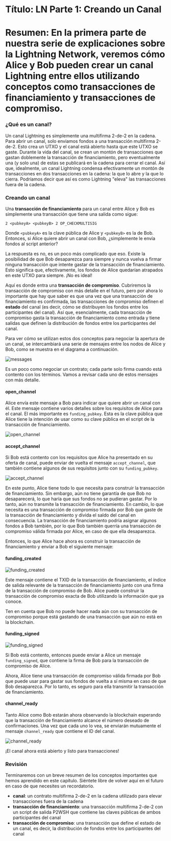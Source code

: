 # Título: LN Parte 1: Creando un Canal  

# Resumen: En la primera parte de nuestra serie de explicaciones sobre la Lightning Network, veremos cómo Alice y Bob pueden crear un canal Lightning entre ellos utilizando conceptos como transacciones de financiamiento y transacciones de compromiso.  

### ¿Qué es un canal?  

Un canal Lightning es simplemente una multifirma 2-de-2 en la cadena. Para abrir un canal, solo enviamos fondos a una transacción multifirma 2-de-2. Esto crea un UTXO y el canal está abierto hasta que este UTXO se gaste. Durante la vida del canal, se crean un montón de transacciones que gastan doblemente la transacción de financiamiento, pero eventualmente una (y solo una) de estas se publicará en la cadena para cerrar el canal. Así que, idealmente, un canal Lightning condensa efectivamente un montón de transacciones en dos transacciones en la cadena: la que lo abre y la que lo cierra. Podríamos decir que así es como Lightning "eleva" las transacciones fuera de la cadena.  

### Creando un canal  

Una **transacción de financiamiento** para un canal entre Alice y Bob es simplemente una transacción que tiene una salida como sigue:  

```
2 <pubkeyA> <pubkeyB> 2 OP_CHECKMULTISIG  
```

Donde `<pubkeyA>` es la clave pública de Alice y `<pubkeyB>` es la de Bob. Entonces, si Alice quiere abrir un canal con Bob, ¿simplemente le envía fondos al script anterior?  

La respuesta es no, es un poco más complicado que eso. Existe la posibilidad de que Bob desaparezca para siempre y nunca vuelva a firmar ninguna transacción que intente gastar de la transacción de financiamiento. Esto significa que, efectivamente, los fondos de Alice quedarían atrapados en este UTXO para siempre. ¡No es ideal!  

Aquí es donde entra una **transacción de compromiso**. Cubriremos la transacción de compromiso con más detalle en el futuro, pero por ahora lo importante que hay que saber es que una vez que una transacción de financiamiento es confirmada, las transacciones de compromiso definen el **estado** del canal (es decir, cómo se distribuyen los fondos entre los participantes del canal). Así que, esencialmente, cada transacción de compromiso gasta la transacción de financiamiento como entrada y tiene salidas que definen la distribución de fondos entre los participantes del canal.  

Para ver cómo se utilizan estos dos conceptos para negociar la apertura de un canal, se intercambiará una serie de mensajes entre los nodos de Alice y Bob, como se muestra en el diagrama a continuación.  

![messages](https://cdn.satellite.earth/9c37526398e56dd466edcc36655eb5d77609958c01b33b539afccbba81c1f2d8.png)

Es un poco como negociar un contrato; cada parte solo firma cuando está contento con los términos. Vamos a revisar cada uno de estos mensajes con más detalle.  

#### open_channel  

Alice envía este mensaje a Bob para indicar que quiere abrir un canal con él. Este mensaje contiene varios detalles sobre los requisitos de Alice para el canal. El más importante es `funding_pubkey`. Esta es la clave pública que Alice tiene la intención de usar como su clave pública en el script de la transacción de financiamiento.  

![open_channel](https://cdn.satellite.earth/d9b15d0315f2537a6b1195b4058fa292eb0dd329c4557e302a03fceff11d07b2.png)

#### accept_channel  

Si Bob está contento con los requisitos que Alice ha presentado en su oferta de canal, puede enviar de vuelta el mensaje `accept_channel`, que también contiene algunos de sus requisitos junto con su `funding_pubkey`.  

![accept_channel](https://cdn.satellite.earth/9d8d4f2dd76fdc1396592765d39870635bb772eaeae0b47a29822f8b1d754a46.png)

En este punto, Alice tiene todo lo que necesita para construir la transacción de financiamiento. Sin embargo, aún no tiene garantía de que Bob no desaparecerá, lo que haría que sus fondos no se pudieran gastar. Por lo tanto, aún no transmite la transacción de financiamiento. En cambio, lo que necesita es una transacción de compromiso firmada por Bob que gaste de la transacción de financiamiento y divida el saldo del canal en consecuencia. La transacción de financiamiento podría asignar algunos fondos a Bob también, por lo que Bob también querría una transacción de compromiso válida firmada por Alice, en caso de que ella desaparezca.  

Entonces, lo que Alice hace ahora es construir la transacción de financiamiento y enviar a Bob el siguiente mensaje:  

#### funding_created  

![funding_created](https://cdn.satellite.earth/7e8dd661e4427b08e362da9462b761845561b24c8aab73dd3c01ef7bead573d8.png)

Este mensaje contiene el TXID de la transacción de financiamiento, el índice de salida relevante de la transacción de financiamiento junto con una firma de la transacción de compromiso de Bob. Alice puede construir la transacción de compromiso exacta de Bob utilizando la información que ya conoce.  

Ten en cuenta que Bob no puede hacer nada aún con su transacción de compromiso porque está gastando de una transacción que aún no está en la blockchain.  

#### funding_signed  

![funding_signed](https://cdn.satellite.earth/249b01d85e603d1c78443b129646fc37f2b1a4a6f169d7fd02ae8779df86a9e9.png)

Si Bob está contento, entonces puede enviar a Alice un mensaje `funding_signed`, que contiene la firma de Bob para la transacción de compromiso de Alice.  

Ahora, Alice tiene una transacción de compromiso válida firmada por Bob que puede usar para gastar sus fondos de vuelta a sí misma en caso de que Bob desaparezca. Por lo tanto, es seguro para ella transmitir la transacción de financiamiento.  

#### channel_ready  

Tanto Alice como Bob estarán ahora observando la blockchain esperando que la transacción de financiamiento alcance el número deseado de confirmaciones. Una vez que cada uno lo vea, se enviarán mutuamente el mensaje `channel_ready` que contiene el ID del canal.  


![channel_ready](https://cdn.satellite.earth/fc523d78363cd8db57152eb146ecec0272b43fb42cef9fab57eba78b63a980d7.png)

¡El canal ahora está abierto y listo para transacciones!  

### Revisión  

Terminaremos con un breve resumen de los conceptos importantes que hemos aprendido en este capítulo. Siéntete libre de volver aquí en el futuro en caso de que necesites un recordatorio.  

- **canal**: un contrato multifirma 2-de-2 en la cadena utilizado para elevar transacciones fuera de la cadena  
- **transacción de financiamiento**: una transacción multifirma 2-de-2 con un script de salida P2WSH que contiene las claves públicas de ambos participantes del canal  
- **transacción de compromiso**: una transacción que define el estado de un canal, es decir, la distribución de fondos entre los participantes del canal  
